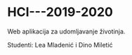 # HCI---2019-2020
Web aplikacija za udomljavanje životinja. 

Studenti: Lea Mladenić i Dino Miletić
